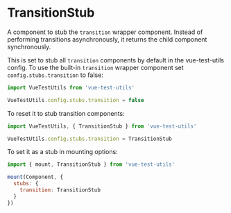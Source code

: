 # TransitionStub

<!-- @todo translation -->

A component to stub the `transition` wrapper component. Instead of performing transitions asynchronously, it returns the child component synchronously.

This is set to stub all `transition` components by default in the vue-test-utils config. To use the built-in `transition` wrapper component set `config.stubs.transition` to false:

```js
import VueTestUtils from 'vue-test-utils'

VueTestUtils.config.stubs.transition = false
```

To reset it to stub transition components:
```js
import VueTestUtils, { TransitionStub } from 'vue-test-utils'

VueTestUtils.config.stubs.transition = TransitionStub
```

To set it as a stub in mounting options:

```js
import { mount, TransitionStub } from 'vue-test-utils'

mount(Component, {
  stubs: {
    transition: TransitionStub
  }
})
```
